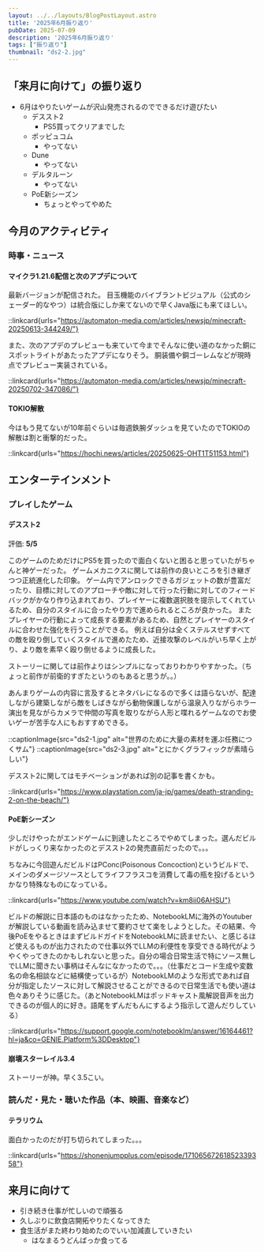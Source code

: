 ```yaml
---
layout: ../../layouts/BlogPostLayout.astro
title: '2025年6月振り返り'
pubDate: 2025-07-09
description: '2025年6月振り返り'
tags: ["振り返り"]
thumbnail: "ds2-2.jpg"
---
```


## 「来月に向けて」の振り返り

- 6月はやりたいゲームが沢山発売されるのでできるだけ遊びたい
  - デススト2
    - PS5買ってクリアまでした
  - ポッピュコム
    - やってない
  - Dune
    - やってない
  - デルタルーン
    - やってない
  - PoE新シーズン
    - ちょっとやってやめた

## 今月のアクティビティ

### 時事・ニュース

#### マイクラ1.21.6配信と次のアプデについて

最新バージョンが配信された。
目玉機能のバイブラントビジュアル（公式のシェーダー的なやつ）は統合版にしか来てないので早くJava版にも来てほしい。

::linkcard{urls="https://automaton-media.com/articles/newsjp/minecraft-20250613-344249/"}

また、次のアプデのプレビューも来ていて今までそんなに使い道のなかった銅にスポットライトがあたったアプデになりそう。
胴装備や銅ゴーレムなどが現時点でプレビュー実装されている。

::linkcard{urls="https://automaton-media.com/articles/newsjp/minecraft-20250702-347086/"}

#### TOKIO解散

今はもう見てないが10年前ぐらいは毎週鉄腕ダッシュを見ていたのでTOKIOの解散は割と衝撃的だった。

::linkcard{urls="https://hochi.news/articles/20250625-OHT1T51153.html"}

## エンターテインメント

### プレイしたゲーム

#### デススト2

評価: **5/5**

このゲームのためだけにPS5を買ったので面白くないと困ると思っていたがちゃんと神ゲーだった。
ゲームメカニクスに関しては前作の良いところを引き継ぎつつ正統進化した印象。
ゲーム内でアンロックできるガジェットの数が豊富だったり、目標に対してのアプローチや敵に対して行った行動に対してのフィードバックがかなり作り込まれており、プレイヤーに複数選択肢を提示してくれているため、自分のスタイルに合ったやり方で進められるところが良かった。
またプレイヤーの行動によって成長する要素があるため、自然とプレイヤーのスタイルに合わせた強化を行うことができる。
例えば自分は全くステルスせずすべての敵を殴り倒していくスタイルで進めたため、近接攻撃のレベルがいち早く上がり、より敵を素早く殴り倒せるように成長した。

ストーリーに関しては前作よりはシンプルになっておりわかりやすかった。（ちょっと前作が前衛的すぎたというのもあると思うが。。）

あんまりゲームの内容に言及するとネタバレになるので多くは語らないが、配達しながら建築しながら敵をしばきながら動物保護しながら温泉入りながらホラー演出を見ながらカメラで仲間の写真を取りながら人形と喋れるゲームなのでお使いゲーが苦手な人にもおすすめできる。

::captionImage{src="ds2-1.jpg" alt="世界のために大量の素材を運ぶ任務につくサム"}
::captionImage{src="ds2-3.jpg" alt="とにかくグラフィックが素晴らしい"}

デススト2に関してはモチベーションがあれば別の記事を書くかも。

::linkcard{urls="https://www.playstation.com/ja-jp/games/death-stranding-2-on-the-beach/"}

#### PoE新シーズン

少しだけやったがエンドゲームに到達したところでやめてしまった。選んだビルドがしっくり来なかったのとデススト2の発売直前だったので。。。

ちなみに今回遊んだビルドはPConc(Poisonous Concoction)というビルドで、メインのダメージソースとしてライフフラスコを消費して毒の瓶を投げるというかなり特殊なものになっている。

::linkcard{urls="https://www.youtube.com/watch?v=km8ii06AHSU"}

ビルドの解説に日本語のものはなかったため、NotebookLMに海外のYoutuberが解説している動画を読み込ませて要約させて楽をしようとした。その結果、今後PoEをやるときはまずビルドガイドをNotebookLMに読ませたい、と感じるほど使えるものが出力されたので仕事以外でLLMの利便性を享受できる時代がようやくやってきたのかもしれないと思った。自分の場合日常生活で特にソース無しでLLMに聞きたい事柄はそんなになかったので。。。（仕事だとコード生成や変数名の命名相談などに結構使っているが）NotebookLMのような形式であれば自分が指定したソースに対して解説させることができるので日常生活でも使い道は色々ありそうに感じた。（あとNotebookLMはポッドキャスト風解説音声を出力できるのが個人的に好き。語尾をずんだもんにするよう指示して遊んだりしている）

::linkcard{urls="https://support.google.com/notebooklm/answer/16164461?hl=ja&co=GENIE.Platform%3DDesktop"}

#### 崩壊スターレイル3.4

ストーリーが神。早く3.5こい。

### 読んだ・見た・聴いた作品（本、映画、音楽など）

#### テラリウム

面白かったのだが打ち切られてしまった。。。

::linkcard{urls="https://shonenjumpplus.com/episode/17106567261852339358"}

## 来月に向けて

- 引き続き仕事が忙しいので頑張る
- 久しぶりに飲食店開拓やりたくなってきた
- 食生活がまた終わり始めたのでいい加減直していきたい
  - はなまるうどんばっか食ってる
